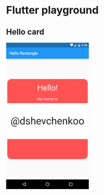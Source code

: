 # Flutter playground

## Hello card

<a href="url"><img src="./screenshots/screenshot-2020-10-07_00.28.55.538.png" align="left" height="400"></a>

